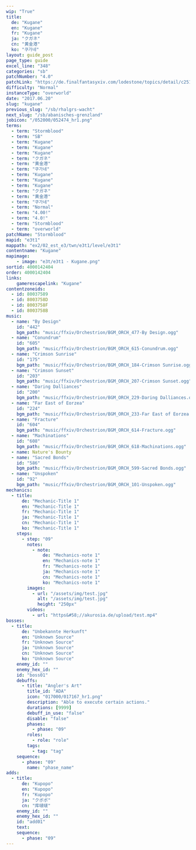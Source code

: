 ```yaml
---
wip: "True"
title:
  de: "Kugane"
  en: "Kugane"
  fr: "Kugane"
  ja: "クガネ"
  cn: "黄金港"
  ko: "쿠가네"
layout: guide_post
page_type: guide
excel_line: "348"
categories: "sb"
patchNumber: "4.0"
patchLink: "https://de.finalfantasyxiv.com/lodestone/topics/detail/c2519c232d02fc2394c3830faa364611cd4e610c"
difficulty: "Normal"
instanceType: "overworld"
date: "2017.06.20"
slug: "kugane"
previous_slug: "/sb/rhalgrs-wacht"
next_slug: "/sb/abanisches-grenzland"
jobicon: "/052000/052474_hr1.png"
terms:
  - term: "Stormblood"
  - term: "SB"
  - term: "Kugane"
  - term: "Kugane"
  - term: "Kugane"
  - term: "クガネ"
  - term: "黄金港"
  - term: "쿠가네"
  - term: "Kugane"
  - term: "Kugane"
  - term: "Kugane"
  - term: "クガネ"
  - term: "黄金港"
  - term: "쿠가네"
  - term: "Normal"
  - term: "4.00!"
  - term: "4.0!"
  - term: "Stormblood"
  - term: "overworld"
patchName: "Stormblood"
mapid: "e3t1"
mappath: "ex2/02_est_e3/twn/e3t1/level/e3t1"
contentname: "Kugane"
mapimage:
    - image: "e3t/e3t1 - Kugane.png"
sortid: 4000142404
order: 4000142404
links:
    gamerescapelink: "Kugane"
contentzoneids:
  - id: 80037589
  - id: 8003758D
  - id: 8003758F
  - id: 8003758B
music:
  - name: "By Design"
    id: "442"
    bgm_path: "music/ffxiv/Orchestrion/BGM_ORCH_477-By Design.ogg"
  - name: "Conundrum"
    id: "605"
    bgm_path: "music/ffxiv/Orchestrion/BGM_ORCH_615-Conundrum.ogg"
  - name: "Crimson Sunrise"
    id: "175"
    bgm_path: "music/ffxiv/Orchestrion/BGM_ORCH_184-Crimson Sunrise.ogg"
  - name: "Crimson Sunset"
    id: "203"
    bgm_path: "music/ffxiv/Orchestrion/BGM_ORCH_207-Crimson Sunset.ogg"
  - name: "Daring Dalliances"
    id: "200"
    bgm_path: "music/ffxiv/Orchestrion/BGM_ORCH_229-Daring Dalliances.ogg"
  - name: "Far East of Eorzea"
    id: "224"
    bgm_path: "music/ffxiv/Orchestrion/BGM_ORCH_233-Far East of Eorzea.ogg"
  - name: "Fracture"
    id: "604"
    bgm_path: "music/ffxiv/Orchestrion/BGM_ORCH_614-Fracture.ogg"
  - name: "Machinations"
    id: "608"
    bgm_path: "music/ffxiv/Orchestrion/BGM_ORCH_618-Machinations.ogg"
  - name: Nature's Bounty
  - name: "Sacred Bonds"
    id: "586"
    bgm_path: "music/ffxiv/Orchestrion/BGM_ORCH_599-Sacred Bonds.ogg"
  - name: "Unspoken"
    id: "92"
    bgm_path: "music/ffxiv/Orchestrion/BGM_ORCH_101-Unspoken.ogg"
mechanics:
  - title:
      de: "Mechanic-Title 1"
      en: "Mechanic-Title 1"
      fr: "Mechanic-Title 1"
      ja: "Mechanic-Title 1"
      cn: "Mechanic-Title 1"
      ko: "Mechanic-Title 1"
    steps:
      - step: "09"
        notes:
          - note:
              de: "Mechanics-note 1"
              en: "Mechanics-note 1"
              fr: "Mechanics-note 1"
              ja: "Mechanics-note 1"
              cn: "Mechanics-note 1"
              ko: "Mechanics-note 1"
        images:
          - url: "/assets/img/test.jpg"
            alt: "/assets/img/test.jpg"
            height: "250px"
        videos:
          - url: "https&#58;//akurosia.de/upload/test.mp4"
bosses:
  - title:
      de: "Unbekannte Herkunft"
      en: "Unknown Source"
      fr: "Unknown Source"
      ja: "Unknown Source"
      cn: "Unknown Source"
      ko: "Unknown Source"
    enemy_id: ""
    enemy_hex_id: ""
    id: "boss01"
    debuffs:
      - title: "Angler's Art"
        title_id: "ADA"
        icon: "017000/017167_hr1.png"
        description: "Able to execute certain actions."
        durations: [9999]
        debuff_in_use: "false"
        disable: "false"
        phases:
          - phase: "09"
        roles:
          - role: "role"
        tags:
          - tag: "tag"
    sequence:
      - phase: "09"
        name: "phase_name"
adds:
  - title:
      de: "Kupopo"
      en: "Kupopo"
      fr: "Kupopo"
      ja: "クポポ"
      cn: "库啵啵"
    enemy_id: ""
    enemy_hex_id: ""
    id: "add01"
    text:
    sequence:
      - phase: "09"
---
```

